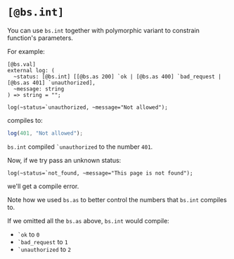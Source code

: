 # `[@bs.int]`

You can use `bs.int` together with polymorphic variant to constrain function's parameters.

For example:

```reason
[@bs.val]
external log: (
  ~status: [@bs.int] [[@bs.as 200] `ok | [@bs.as 400] `bad_request | [@bs.as 401] `unauthorized],
  ~message: string
) => string = "";

log(~status=`unauthorized, ~message="Not allowed");
```

compiles to:

```js
log(401, "Not allowed");
```

`bs.int` compiled `` `unauthorized `` to the number `401`.

Now, if we try pass an unknown status:

```reason
log(~status=`not_found, ~message="This page is not found");
```

we'll get a compile error.

Note how we used `bs.as` to better control the numbers that `bs.int` compiles to.

If we omitted all the `bs.as` above, `bs.int` would compile:

- `` `ok `` to `0`
- `` `bad_request `` to `1`
- `` `unauthorized `` to `2`
